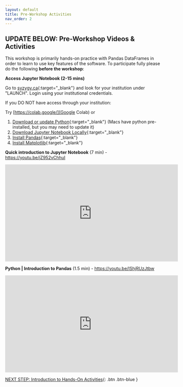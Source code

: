 ```yaml
---
layout: default
title: Pre-Workshop Activities
nav_order: 2
---
```

## UPDATE BELOW: Pre-Workshop Videos & Activities
This workshop is primarily hands-on practice with Pandas DataFrames in order to learn to use key features of the software. To participate fully please do the following **before the workshop**:

**Access Jupyter Notebook (2-15 mins)**

Go to [syzygy.ca](https://syzygy.ca/){:target="_blank"} and look for your institution under "LAUNCH". Login using your institutional credentials.

If you DO NOT have access through your institution:

Try [https://colab.google/](Google Colab) or 

1. [Download or update Python](https://www.python.org/downloads/windows/){:target="_blank"} (Macs have python pre-installed, but you may need to update it)
2. [Download Jupyter Notebook Locally](https://www.macdentro.com/install-jupyter-notebook-mac/){:target="_blank"}
3. [Install Pandas](https://pandas.pydata.org/docs/getting_started/install.html){:target="_blank"}
4. [Install Matplotlib](https://matplotlib.org/stable/users/getting_started/){:target="_blank"}


**Quick introduction to Jupyter Notebook** (7 min) - https://youtu.be/jZ952vChhuI
<iframe width="560" height="315" src="https://www.youtube.com/embed/jZ952vChhuI" title="YouTube video player" frameborder="0" allow="accelerometer; autoplay; clipboard-write; encrypted-media; gyroscope; picture-in-picture" allowfullscreen></iframe>

**Python | Introduction to Pandas** (1.5 min) - https://youtu.be/IShjRUzJtbw
<iframe width="560" height="315" src="https://www.youtube.com/embed/IShjRUzJtbw" title="YouTube video player" frameborder="0" allow="accelerometer; autoplay; clipboard-write; encrypted-media; gyroscope; picture-in-picture" allowfullscreen></iframe>

[NEXT STEP: Introduction to Hands-On Activities](activities-intro.html){: .btn .btn-blue }
